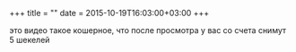 +++
title = ""
date = 2015-10-19T16:03:00+03:00
+++

это видео такое кошерное, что после просмотра у вас со счета снимут 5 шекелей



